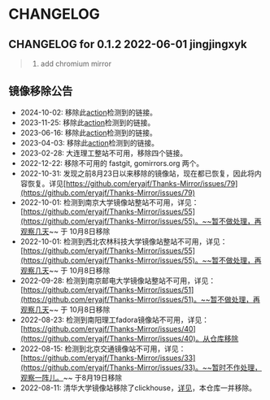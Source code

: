 # CHANGELOG

## CHANGELOG for 0.1.2  2022-06-01 jingjingxyk
> 1. add chromium mirror

## 镜像移除公告


- 2024-10-02: 移除此[action](https://github.com/eryajf/Thanks-Mirror/actions/runs/11131280484)检测到的链接。
- 2023-11-25: 移除此[action](https://github.com/eryajf/Thanks-Mirror/actions/runs/6983854998)检测到的链接。
- 2023-06-16: 移除此[action](https://github.com/eryajf/Thanks-Mirror/actions/runs/5288819432)检测到的链接。
- 2023-04-03: 移除此[action](https://github.com/eryajf/Thanks-Mirror/issues/232)检测到的链接。
- 2023-02-28: 大连理工整站不可用，移除四个链接。
- 2022-12-22: 移除不可用的 fastgit, gomirrors.org 两个。
- 2022-10-31: 发现之前8月23日以来移除的镜像站，现在都已恢复，因此将内容恢复。详见[https://github.com/eryajf/Thanks-Mirror/issues/79](https://github.com/eryajf/Thanks-Mirror/issues/79)
- 2022-10-01: 检测到南京大学镜像站整站不可用，详见：[https://github.com/eryajf/Thanks-Mirror/issues/55](https://github.com/eryajf/Thanks-Mirror/issues/55)。~~暂不做处理，再观察几天~~ 于 10月8日移除
- 2022-10-01: 检测到西北农林科技大学镜像站整站不可用，详见：[https://github.com/eryajf/Thanks-Mirror/issues/55](https://github.com/eryajf/Thanks-Mirror/issues/55)。~~暂不做处理，再观察几天~~ 于 10月8日移除
- 2022-09-28: 检测到南京邮电大学镜像站整站不可用，详见：[https://github.com/eryajf/Thanks-Mirror/issues/51](https://github.com/eryajf/Thanks-Mirror/issues/51)。~~暂不做处理，再观察几天~~ 于 10月8日移除
- 2022-08-23: 检测到南阳理工fadora镜像站不可用，详见：[https://github.com/eryajf/Thanks-Mirror/issues/40](https://github.com/eryajf/Thanks-Mirror/issues/40)。从仓库移除
- 2022-08-15: 检测到北京交通镜像站不可用，详见：[https://github.com/eryajf/Thanks-Mirror/issues/33](https://github.com/eryajf/Thanks-Mirror/issues/33)。~~暂时不作处理，观察一阵儿。~~ 于8月19日移除
- 2022-08-11: 清华大学镜像站移除了clickhouse，[详见](https://mirrors.tuna.tsinghua.edu.cn/news/#remove-steamos-clickhouse)，本仓库一并移除。